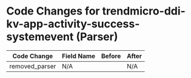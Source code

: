 # Code Changes for trendmicro-ddi-kv-app-activity-success-systemevent (Parser)

| Code Change | Field Name | Before | After |
|-------------|------------|--------|-------|
| removed_parser | N/A |  | N/A |